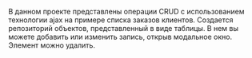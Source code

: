 В данном проекте представлены операции CRUD с использованием технологии ajax на примере списка заказов клиентов. 
Создается репозиторий объектов, представленный в виде таблицы. В нем вы можете добавить или изменить запись, открыв модальное окно. Элемент можно удалить.
